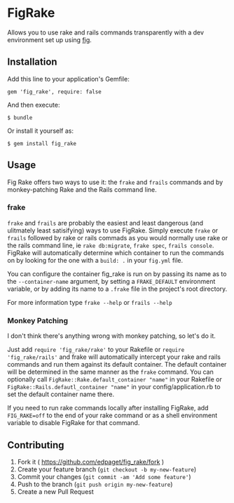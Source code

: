 # FigRake

Allows you to use rake and rails commands transparently with a dev environment set up using [fig](http://fig.sh).

## Installation

Add this line to your application's Gemfile:

    gem 'fig_rake', require: false

And then execute:

    $ bundle

Or install it yourself as:

    $ gem install fig_rake

## Usage

Fig Rake offers two ways to use it: the `frake` and `frails` commands and by monkey-patching Rake and the Rails command line.

### frake

`frake` and `frails` are probably the easiest and least dangerous (and ulitmately least satisifying) ways to use FigRake. Simply execute `frake` or `frails` followed by rake  or rails commads as you would normally use rake or the rails command line, ie `rake db:migrate`,  `frake spec`, `frails console`. FigRake will automatically determine which container to run the commands on by looking for the one with a `build: .` in your `fig.yml` file.

You can configure the container fig_rake is run on by passing its name as to the `--container-name` argument, by setting a `FRAKE_DEFAULT` environment variable, or by adding its name to a `.frake` file in the project's root directory.

For more information type `frake --help` or `frails --help`

### Monkey Patching

I don't think there's anything wrong with monkey patching, so let's do it.

Just add `require 'fig_rake/rake'` to your Rakefile or `require 'fig_rake/rails'` and frake will automatically intercept your rake and rails commands and run them against its default container. The default container will be determined in the same manner as the `frake` command. You can optionally call `FigRake::Rake.default_container "name"` in your Rakefile or `FigRake::Rails.defautl_container "name"` in your config/application.rb to set the default container name there.

If you need to run rake commands locally after installing FigRake, add `FIG_RAKE=off` to the end of your rake command or as a shell environment variable to disable FigRake for that command.

## Contributing

1. Fork it ( https://github.com/edpaget/fig_rake/fork )
2. Create your feature branch (`git checkout -b my-new-feature`)
3. Commit your changes (`git commit -am 'Add some feature'`)
4. Push to the branch (`git push origin my-new-feature`)
5. Create a new Pull Request
